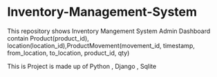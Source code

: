 
# Inventory-Management-System

This repository shows Inventory Mangement System Admin Dashboard contain Product(product_id), location(location_id),ProductMovement(movement_id, timestamp, from_location, to_location, product_id, qty)

This is Project is made up of Python , Django , Sqlite
